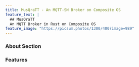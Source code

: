 ```yaml
---
title: MusQraTT - An MQTT-SN Broker on Composite OS 
feature_text: |
  ## MusQraTT
  An MQTT Broker in Rust on Composite OS
feature_image: "https://picsum.photos/1300/400?image=989"
---
```


### About Section


### Features

